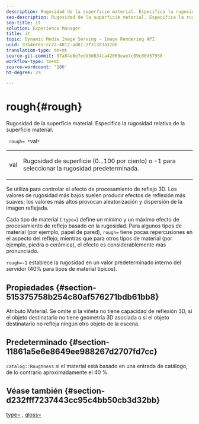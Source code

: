 ```yaml
---
description: Rugosidad de la superficie material. Especifica la rugosidad relativa de la superficie material.
seo-description: Rugosidad de la superficie material. Especifica la rugosidad relativa de la superficie material.
seo-title: it
solution: Experience Manager
title: it
topic: Dynamic Media Image Serving - Image Rendering API
uuid: d3b4ece1-cc2a-4012-ad81-2f313d3a370b
translation-type: tm+mt
source-git-commit: 97a84e8e7edd3d834ca42069eae7c09c00d57938
workflow-type: tm+mt
source-wordcount: '186'
ht-degree: 2%

---
```



# rough{#rough}

Rugosidad de la superficie material. Especifica la rugosidad relativa de la superficie material.

` rough= *`val`*`

<table id="simpletable_432E33EC87144AC7A2A8D9406F862708"> 
 <tr class="strow"> 
  <td class="stentry"> <p> <span class="varname"> val  </span> </p> </td> 
  <td class="stentry"> <p>Rugosidad de superficie (0...100 por ciento) o -1 para seleccionar la rugosidad predeterminada. </p> </td> 
 </tr> 
</table>

Se utiliza para controlar el efecto de procesamiento de reflejo 3D. Los valores de rugosidad más bajos suelen producir efectos de reflexión más suaves; los valores más altos provocan aleatorización y dispersión de la imagen reflejada.

Cada tipo de material ( `type=`) define un mínimo y un máximo efecto de procesamiento de reflejo basado en la rugosidad. Para algunos tipos de material (por ejemplo, papel de pared), `rough=` tiene pocas repercusiones en el aspecto del reflejo, mientras que para otros tipos de material (por ejemplo, piedra o cerámica), el efecto es considerablemente más pronunciado.

`rough=-1` establece la rugosidad en un valor predeterminado interno del servidor (40% para tipos de material típicos).

## Propiedades {#section-515375758b254c80af576271bdb61bb8}

Atributo Material. Se omite si la viñeta no tiene capacidad de reflexión 3D, si el objeto destinatario no tiene geometría 3D asociada o si el objeto destinatario no refleja ningún otro objeto de la escena.

## Predeterminado {#section-11861a5e6e8649ee988267d2707fd7cc}

`catalog::Roughness` si el material está basado en una entrada de catálogo, de lo contrario aproximadamente el 40 %.

## Véase también {#section-d232fff7237443cc95c4bb50cb3d32bb}

[type=](../../../../../ir-api/http-protocol/image-rendering-api-ref/c-ir-http-protocol-ref/c-ir-http-protocol-command-reference/r-ir-http-type.md#reference-128c7de89e2d46838019b560f3f84a35) ,  [gloss=](../../../../../ir-api/http-protocol/image-rendering-api-ref/c-ir-http-protocol-ref/c-ir-http-protocol-command-reference/r-ir-http-gloss.md#reference-325aef2ee51e4e1584a06047427340ca)
